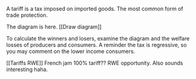 A tariff is a tax imposed on imported goods. The most common form of trade protection.

The diagram is here. [[Draw diagram]]

To calculate the winners and losers, examine the diagram and the welfare losses of producers and consumers. A reminder the tax is regressive, so you may comment on the lower income consumers.

[[Tariffs RWE]]
French jam 100% tariff?? RWE opportunity. Also sounds interesting haha.